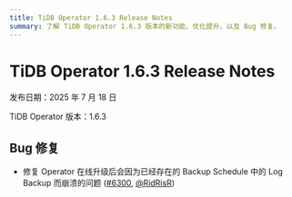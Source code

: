 ```yaml
---
title: TiDB Operator 1.6.3 Release Notes
summary: 了解 TiDB Operator 1.6.3 版本的新功能、优化提升，以及 Bug 修复。
---
```


# TiDB Operator 1.6.3 Release Notes

发布日期：2025 年 7 月 18 日

TiDB Operator 版本：1.6.3

## Bug 修复

- 修复 Operator 在线升级后会因为已经存在的 Backup Schedule 中的 Log Backup 而崩溃的问题 ([#6300](https://github.com/pingcap/tidb-operator/pull/6300), [@RidRisR](https://github.com/RidRisR))
